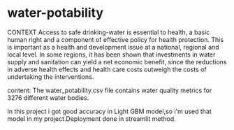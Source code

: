 # water-potability
CONTEXT
Access to safe drinking-water is essential to health, a basic human right and a component of effective policy for health protection.
This is important as a health and development issue at a national, regional and local level. In some regions, it has been shown that
investments in water supply and sanitation can yield a net economic benefit, since the reductions in adverse health effects and health
care costs outweigh the costs of undertaking the interventions.

content:
The water_potability.csv file contains water quality metrics for 3276 different water bodies.

In this project i got good accuracy in Light GBM model,so i'm used that model in my project.Deployment done in streamlit method. 
